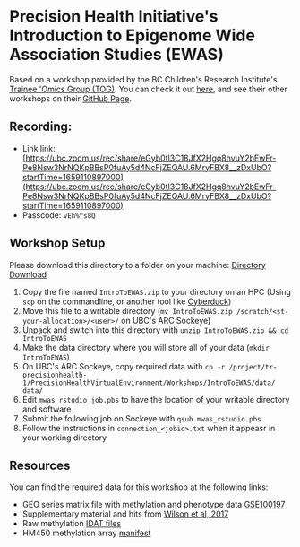 # Precision Health Initiative's Introduction to Epigenome Wide Association Studies (EWAS)

Based on a workshop provided by the BC Children's Research Institute's [Trainee 'Omics Group (TOG)](ihttps://bcchr.ca/tog). You can check it out [here](https://github.com/BCCHR-trainee-omics-group/StudyGroup/tree/master/workshops/2020-10-29_intro_to_ewas), and see their other workshops on their [GitHub Page](https://github.com/BCCHR-trainee-omics-group/StudyGroup).

## Recording:
- Link link: [https://ubc.zoom.us/rec/share/eGyb0tl3C18JfX2Hgq8hvuY2bEwFr-Pe8Nsw3NrNQKpBBsP0fuAy5d4NcFjZEQAU.6MryFBX8__zDxUbO?startTime=1659110897000](https://ubc.zoom.us/rec/share/eGyb0tl3C18JfX2Hgq8hvuY2bEwFr-Pe8Nsw3NrNQKpBBsP0fuAy5d4NcFjZEQAU.6MryFBX8__zDxUbO?startTime=1659110897000)
- Passcode: ```vEh%^s8Q```


## Workshop Setup
Please download this directory to a folder on your machine: [Directory Download](https://downgit.github.io/#/home?url=https://github.com/Phillip-a-richmond/PrecisionHealthVirtualEnvironment/tree/main/Workshops/IntroToEWAS)
1. Copy the file named `IntroToEWAS.zip` to your directory on an HPC (Using `scp` on the commandline, or another tool like [Cyberduck](https://cyberduck.io/))
1. Move this file to a writable directory (`mv IntroToEWAS.zip /scratch/<st-your-allocation>/<user>/` on UBC's ARC Sockeye)
1. Unpack and switch into this directory with `unzip IntroToEWAS.zip && cd IntroToEWAS`
1. Make the data directory where you will store all of your data (`mkdir IntroToEWAS`)
1. On UBC's ARC Sockeye, copy required data with `cp -r /project/tr-precisionhealth-1/PrecisionHealthVirtualEnvironment/Workshops/IntroToEWAS/data/ data/`
1. Edit `mwas_rstudio_job.pbs` to have the location of your writable directory and software
1. Submit the following job on Sockeye with `qsub mwas_rstudio.pbs`
1. Follow the instructions in `connection_<jobid>.txt` when it appeasr in your working directory

## Resources
You can find the required data for this workshop at the following links:
- GEO series matrix file with methylation and phenotype data [GSE100197](https://ftp.ncbi.nlm.nih.gov/geo/series/GSE100nnn/GSE100197/matrix/GSE100197_series_matrix.txt.gz)
- Supplementary material and hits from [Wilson et al, 2017](https://www.ncbi.nlm.nih.gov/pmc/articles/PMC5886226/bin/ddx391_supp.zip)
- Raw methylation [IDAT files](https://www.ncbi.nlm.nih.gov/geo/download/?acc=GSE100197&format=file)
- HM450 methylation array [manifest](https://webdata.illumina.com/downloads/productfiles/humanmethylation450/humanmethylation450_15017482_v1-2.csv)
